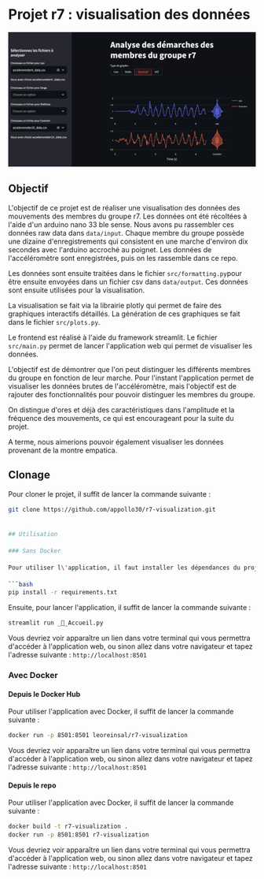 # Projet r7 : visualisation des données

![alt text](image.png)

## Objectif

L'objectif de ce projet est de réaliser une visualisation des données des mouvements des membres du groupe r7. Les données ont été récoltées à l'aide d'un arduino nano 33 ble sense. Nous avons pu rassembler ces données raw data dans ```data/input```. Chaque membre du groupe possède une dizaine d'enregistrements qui consistent en une marche d'environ dix secondes avec l'arduino accroché au poignet. Les données de l'accéléromètre sont enregistrées, puis on les rassemble dans ce repo.

Les données sont ensuite traitées dans le fichier ```src/formatting.py```pour être ensuite envoyées dans un fichier csv dans ```data/output```. Ces données sont ensuite utilisées pour la visualisation.

La visualisation se fait via la librairie plotly qui permet de faire des graphiques interactifs détaillés. La génération de ces graphiques se fait dans le fichier ```src/plots.py```.

Le frontend est réalisé à l'aide du framework streamlit. Le fichier ```src/main.py``` permet de lancer l'application web qui permet de visualiser les données.

L'objectif est de démontrer que l'on peut distinguer les différents membres du groupe en fonction de leur marche. Pour l'instant l'application permet de visualiser les données brutes de l'accéléromètre, mais l'objectif est de rajouter des fonctionnalités pour pouvoir distinguer les membres du groupe.

On distingue d'ores et déjà des caractéristiques dans l'amplitude et la fréquence des mouvements, ce qui est encourageant pour la suite du projet.

A terme, nous aimerions pouvoir également visualiser les données provenant de la montre empatica.

## Clonage

Pour cloner le projet, il suffit de lancer la commande suivante :

```bash
git clone https://github.com/appollo30/r7-visualization.git


## Utilisation

### Sans Docker

Pour utiliser l\'application, il faut installer les dépendances du projet. Pour cela, il faut se placer à la racine du projet et exécuter la commande suivante :

```bash
pip install -r requirements.txt
```

Ensuite, pour lancer l'application, il suffit de lancer la commande suivante :

```bash
streamlit run _👋_Accueil.py
```

Vous devriez voir apparaître un lien dans votre terminal qui vous permettra d'accéder à l'application web, ou sinon allez dans votre navigateur et tapez l'adresse suivante : ```http://localhost:8501```

### Avec Docker

#### Depuis le Docker Hub

Pour utiliser l'application avec Docker, il suffit de lancer la commande suivante :

```bash
docker run -p 8501:8501 leoreinsal/r7-visualization
```

Vous devriez voir apparaître un lien dans votre terminal qui vous permettra d'accéder à l'application web, ou sinon allez dans votre navigateur et tapez l'adresse suivante : ```http://localhost:8501```

#### Depuis le repo

Pour utiliser l'application avec Docker, il suffit de lancer la commande suivante :

```bash
docker build -t r7-visualization .
docker run -p 8501:8501 r7-visualization
```

Vous devriez voir apparaître un lien dans votre terminal qui vous permettra d'accéder à l'application web, ou sinon allez dans votre navigateur et tapez l'adresse suivante : ```http://localhost:8501```
